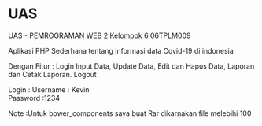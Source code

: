 # UAS
UAS - PEMROGRAMAN WEB 2
Kelompok 6
06TPLM009

Aplikasi PHP Sederhana tentang informasi data Covid-19 di indonesia

Dengan Fitur :
Login
Input Data, 
Update Data, 
Edit dan Hapus Data, 
Laporan dan Cetak Laporan.
Logout

Login :
Username : Kevin	
Password :1234

Note :Untuk bower_components saya buat Rar dikarnakan file melebihi 100
